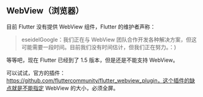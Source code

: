
## WebView（浏览器）
目前 Flutter 没有提供 WebView 组件，Flutter 的维护者声称：

> eseidelGoogle：我们正在与 WebView 团队合作开发各种解决方案，但这可能需要一段时间。目前我们没有时间估计，但我们正在努力。：)

等等吧，现在 Flutter 已经到了 1.5 版本，但是还是不能支持 WebView。

可以试试，官方的插件：https://github.com/fluttercommunity/flutter_webview_plugin，这个插件的缺点就是不能指定 WebView 的大小，必须全屏。

